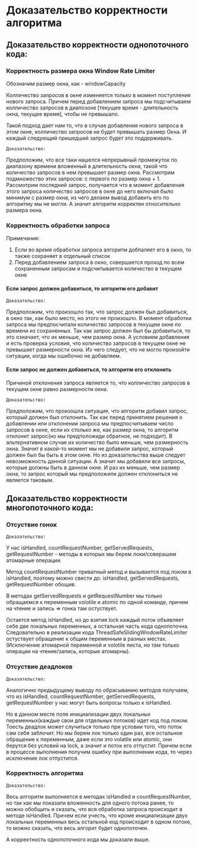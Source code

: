 # Доказательство корректности алгоритма

## Доказательство корректности однопоточного кода:

### Корректность размера окна Window Rate Limiter

Обозначим размер окна, как - windowCapacity

Колличество запросов в окне изменяется только в момент поступления нового запроса. Причем перед добавлением запроса мы подсчитываем колличество запросов в диапозоне [текущее время - длительность окна, текущее время], чтобы не превышало.

Такой подход дает нам то, что в случае добавления нового запроса в этом окне, колличество запросов не будет превышать размер Окна. И каждый следующий пришедший запрос будет это поддерживать.

`Доказательство:`

Предположим, что все таки нашелся непрерывный промежуток по диапазону времени вложенный в длительность окна, такой что количество запросов в нем превышает размер окна. Рассмотрим подмножество этих запросов: с первого по размер окна + 1. Рассмотрим последний запрос, получается что в момент добавления этого запроса количество запросов в окне до него включая было минимум с размер окна, из чего делаем вывод добавить его по алгоритму мы не могли. А значит алгоритм корректен относительно размера окна.



### Корректность обработки запроса

Примечания:
1) Если во время обработки запроса алгоритм добпаляет его в окно, то также сохраняет в отдельный список
2) Перед добавлением запроса в окно, совершается проход по всем сохраненным запросам и подсчитывается количество в текущем окне

#### Если запрос должен добавиться, то алгоритм его добавит

`Доказательство:`

Предположим, что произошло так, что запрос должен был добавиться, в окно так, как было место, но этого не произошло. В момент обработки запроса мы предпосчитали количество запросов в текущем окне по времени из сохраненных. Так как запрос должен был бы добавиться, то это означает, что их меньше, чем размер окна. А условием добавления и есть проверка условия, что количество запросов в текущем окне не превышает размерности окна. Из чего следует, что не могло произойти ситуации, когда мы ошибочно не добавляем.

#### Если запрос не должен добавиться, то алгоритм его отклонить

Причиной отклонения запроса является то, что колличество запросов в текущем окне равно размерности окна.

`Доказательство:`

Предположим, что произошла ситуация, что алгоритм добавил запрос, который должен был отклонить. Так как перед принятием решения о добавлении или отклонении запроса мы предпосчитываем число запросов в окне, если их столько же, как размер окна, то алгоритм отклонит запрос(но мы предположиди обратное, не подходит). В альтернативном случае их количество было меньше, чем размерность окна. Значит в какой-то момент мы не добавили запрос, который должен был бы быть в этом окне. Но из доказательства выше следует невозможность данной ситуации. А значит мы добавили все запросы, которые должны быть в данном окне. И раз их меньше, чем размер окна, то запрос который мы предположили должен отклониться не является таковым.

## Доказательство корректности многопоточного кода:

### Отсуствие гонок

`Доказательство:`

У нас isHandled, countRequestNumber, getServedRequests, getRequestNumber - методы в которых мы берем локи/соверашем атомарные операции.

Метод countRequestNumber приватный метод и вызывается под локом в isHandled, поэтому можно свести до: isHandled, getServedRequests, getRequestNumber обощив.

В методах getServedRequests и getRequestNumber мы только обращаемся к переменным volotile и atomic по одной команде, причем на чтение и запись => гонка там остуствует.

Остается метод isHandled, но до взятия lock каждый поток объявляет себе две локальных переменных, а остальная часть кода однопоточна. Следовательно в реализации кода ThreadSafeSlidingWindowRateLimiter остуствует обращение к общим переменным в разных местах. (Исключение атомарной переменной и volotile листа, но там только операции на чтение/запись, которые атомарны).

### Отсуствие деадлоков

`Доказательство:`

Аналогично предыдущему выводу по обрасыванию методов получаем, что из isHandled, countRequestNumber, getServedRequests, getRequestNumber у нас могут быть вопросы только к isHandled.

Но в данном месте поле инициализации двух локальных переменных(каждые свои для отдельных потоков) идет код под локом. Тоесть деадлок может случиться только при условии того, что поток сам себя заблочит. Но мы берем лок только один раз, все остальное обращение к переменным, даже если это volatile или atomic, они берутся без условий на lock, а значит и поток его отпустит. Причем если в процессе выполнения получим ошибку при выполнении кода, то через исключение лок отпустится.

### Корректность алгоритма

`Доказательство:`

Весь алгоритм выполняется в методах isHandled и countRequestNumber, но так как мы показали вложенность для одного потока ранее, то можно обобщить и сказать, что вся обработка запроса происходит в методе isHandled. Причем если учесть, что кроме инициализации двух локальных переменных весь остальной код происходит в одном потоке, то можно сказать, что весь алгорит будет однопоточен.

А корректность однопоточного кода мы доказали выше.
